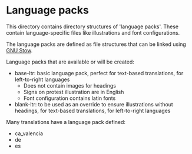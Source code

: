 # Language packs

This directory contains directory structures of 'language packs'. These contain language-specific files like illustrations and font configurations.

The language packs are defined as file structures that can be linked using [GNU Stow](https://www.gnu.org/software/stow/).

Language packs that are available or will be created:

- base-ltr: basic language pack, perfect for text-based translations, for left-to-right languages
  - Does not contain images for headings
  - Signs on protest illustration are in English
  - Font configuration contains latin fonts
- blank-ltr: to be used as an override to ensure illustrations without headings, for text-based translations, for left-to-right languages

Many translations have a language pack defined:

- ca_valencia
- de
- es
